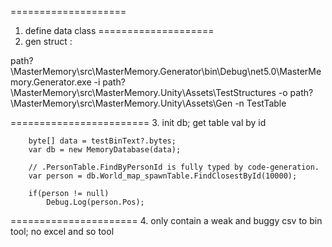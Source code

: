 ====================
1. define data class
====================
2. gen struct :
        
path?\MasterMemory\src\MasterMemory.Generator\bin\Debug\net5.0\MasterMemory.Generator.exe 
 -i path?\MasterMemory\src\MasterMemory.Unity\Assets\TestStructures
 -o path?\MasterMemory\src\MasterMemory.Unity\Assets\Gen -n TestTable

========================
 3. init db; get table val by id

        byte[] data = testBinText?.bytes;
        var db = new MemoryDatabase(data);

        // .PersonTable.FindByPersonId is fully typed by code-generation.
        var person = db.World_map_spawnTable.FindClosestById(10000);

        if(person != null)
            Debug.Log(person.Pos);


======================
 4. only contain a weak and buggy csv to bin tool; no excel and so tool